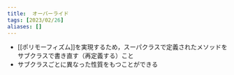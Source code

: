 ```yaml
---
title:  オーバーライド
tags: [2023/02/26]
aliases: []
---
```


- [[ポリモーフィズム]]を実現するため，スーパクラスで定義されたメソッドをサブクラスで書き直す（再定義する）こと
- サブクラスごとに異なった性質をもつことができる
